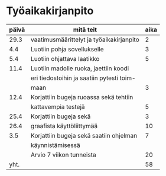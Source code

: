 # Työaikakirjanpito
| päivä | mitä teit                                  | aika |
| ----- | ------------------------------------------ | ---- |
| 29.3  | vaatimusmäärittelyt ja työaikakirjanpito | 2    |
| 4.4   | Luotiin pohja sovellukselle              | 3    |
| 5.4   | Luotiin ohjattava laatikko               | 5    |
| 11.4  | Luotiin madolle ruoka, jaettiin koodi    |      |
|       | eri tiedostoihin ja saatiin pytesti toim-|      |
|       | maan                                     | 3    |
| 12.4  | Korjattiin bugeja ruoassa sekä tehtiin   |      |
|       | kattavempia testejä                      | 5    |
|25.4   | Korjattiin bugeja sekä                   | 3    |
|26.4   | graafista käyttöliittymää                | 10   |
|3.5    | Korjattiin bugeja sekä saatiin ohjelman  |  7   |
|        |  käynnistämisessä                       |      |
|       | Arvio 7 viikon tunneista                 | 20   |
|yht.   |                                          | 58   | 
